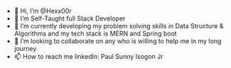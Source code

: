 - 👋 Hi, I’m @Hexx00r
- 👀 I’m Self-Taught full Stack Developer
- 🌱 I’m currently developing my problem solving skills in Data Structure & Algorithms and my tech stack is MERN and Spring boot
- 💞️ I’m looking to collaborate on any who is willing to help me in my long journey  
- 📫 How to reach me linkedIn: Paul Sunny Isogon Jr

<!---
Hexx00r/Hexx00r is a ✨ special ✨ repository because its `README.md` (this file) appears on your GitHub profile.
You can click the Preview link to take a look at your changes.
--->
